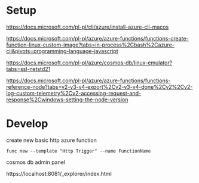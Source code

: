# Setup

https://docs.microsoft.com/pl-pl/cli/azure/install-azure-cli-macos

https://docs.microsoft.com/pl-pl/azure/azure-functions/functions-create-function-linux-custom-image?tabs=in-process%2Cbash%2Cazure-cli&pivots=programming-language-javascript

https://docs.microsoft.com/pl-pl/azure/cosmos-db/linux-emulator?tabs=ssl-netstd21

https://docs.microsoft.com/pl-pl/azure/azure-functions/functions-reference-node?tabs=v2-v3-v4-export%2Cv2-v3-v4-done%2Cv2%2Cv2-log-custom-telemetry%2Cv2-accessing-request-and-response%2Cwindows-setting-the-node-version

# Develop

create new basic http azure function

```
func new --template "Http Trigger" --name FunctionName
```

cosmos db admin panel

https://localhost:8081/_explorer/index.html